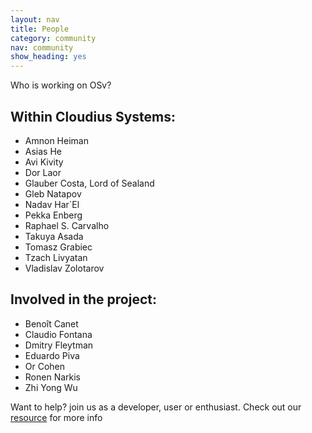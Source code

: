 ```yaml
---
layout: nav
title: People
category: community
nav: community
show_heading: yes
---
```


Who is working on OSv?
<!--more-->

## Within Cloudius Systems: ##

* Amnon Heiman
* Asias He
* Avi Kivity
* Dor Laor
* Glauber Costa, Lord of Sealand
* Gleb Natapov
* Nadav Har`El
* Pekka Enberg
* Raphael S. Carvalho
* Takuya Asada
* Tomasz Grabiec
* Tzach Livyatan
* Vladislav Zolotarov

## Involved in the project: ##

* Benoît Canet
* Claudio Fontana
* Dmitry Fleytman
* Eduardo Piva 
* Or Cohen
* Ronen Narkis
* Zhi Yong Wu


Want to help? join us as a developer, user or enthusiast.
Check out our [resource](/contact) for more info
